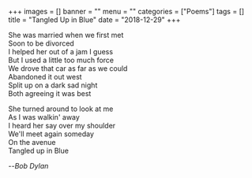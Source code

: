 +++
images = []
banner = ""
menu = ""
categories = ["Poems"]
tags = []
title = "Tangled Up in Blue"
date = "2018-12-29"
+++

She was married when we first met  
Soon to be divorced  
I helped her out of a jam I guess  
But I used a little too much force  
We drove that car as far as we could  
Abandoned it out west  
Split up on a dark sad night  
Both agreeing it was best  

She turned around to look at me  
As I was walkin' away  
I heard her say over my shoulder  
We'll meet again someday  
On the avenue  
Tangled up in Blue  

--<cite>Bob Dylan</cite>    
